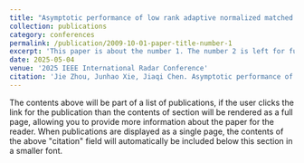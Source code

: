 ```yaml
---
title: "Asymptotic performance of low rank adaptive normalized matched filter test under large dimensional regime"
collection: publications
category: conferences
permalink: /publication/2009-10-01-paper-title-number-1
excerpt: 'This paper is about the number 1. The number 2 is left for future work.'
date: 2025-05-04
venue: '2025 IEEE International Radar Conference'
citation: 'Jie Zhou, Junhao Xie, Jiaqi Chen. Asymptotic performance of low rank adaptive normalized matched filter test under large dimensional regime. <i>2025 IEEE International Radar Conference</i>, Paper No. 1571099367, May 5-9, Atlanta, USA. (Student Paper Award Finalist)'
---
```

The contents above will be part of a list of publications, if the user clicks the link for the publication than the contents of section will be rendered as a full page, allowing you to provide more information about the paper for the reader. When publications are displayed as a single page, the contents of the above "citation" field will automatically be included below this section in a smaller font.
